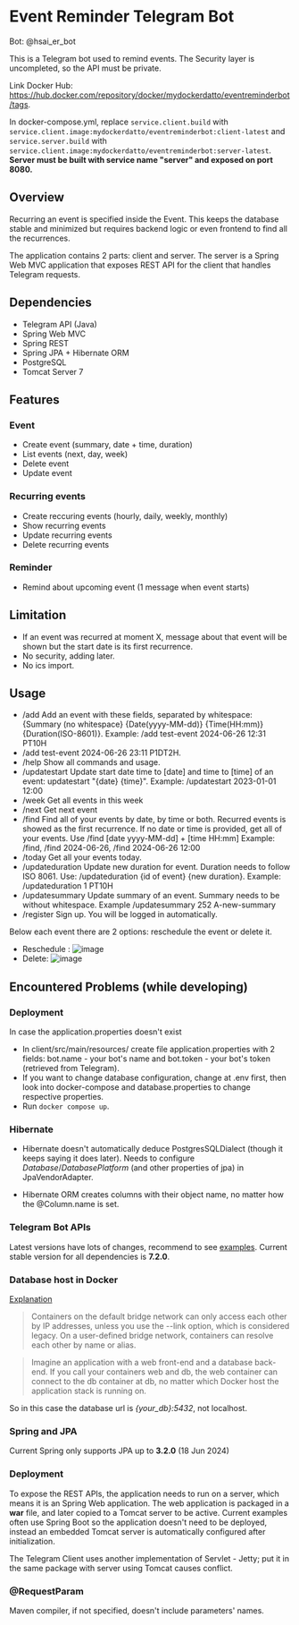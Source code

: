 
# Event Reminder Telegram Bot
Bot: @hsai_er_bot

This is a Telegram bot used to remind events. The Security layer is uncompleted, so the API must be private.

Link Docker Hub: https://hub.docker.com/repository/docker/mydockerdatto/eventreminderbot/tags.

In docker-compose.yml, replace ```service.client.build``` with ```service.client.image:mydockerdatto/eventreminderbot:client-latest``` and ```service.server.build``` with ```service.client.image:mydockerdatto/eventreminderbot:server-latest```. **Server must be built with service name "server" and exposed on port 8080.**

## Overview
Recurring an event is specified inside the Event. This keeps the database stable and minimized but requires backend logic or even frontend to find all the recurrences. 

The application contains 2 parts: client and server. The server is a Spring Web MVC application that exposes REST API for the client that handles Telegram requests.

## Dependencies
- Telegram API (Java)
- Spring Web MVC
- Spring REST 
- Spring JPA + Hibernate ORM
- PostgreSQL
- Tomcat Server 7

## Features
### Event
- Create event (summary, date + time, duration)
- List events (next, day, week)
- Delete event
- Update event
### Recurring events
- Create reccuring events (hourly, daily, weekly, monthly)
- Show recurring events
- Update recurring events
- Delete recurring events
### Reminder
- Remind about upcoming event (1 message when event starts)
  
## Limitation
- If an event was recurred at moment X, message about that event will be shown but the start date is its first recurrence.
- No security, adding later.
- No ics import.
## Usage
- /add Add an event with these fields, separated by whitespace:
  {Summary (no whitespace} {Date(yyyy-MM-dd)} {Time(HH:mm)} {Duration(ISO-8601)}.
  Example: /add test-event 2024-06-26 12:31 PT10H
- /add test-event 2024-06-26 23:11 P1DT2H.
- /help Show all commands and usage.
- /updatestart Update start date time to [date] and time to [time] of an event: updatestart "{date} {time}".
  Example: /updatestart 2023-01-01 12:00
- /week Get all events in this week
- /next Get next event
- /find Find all of your events by date, by time or both. Recurred events is showed as the first recurrence. If no date or time is provided, get all of your events. 
  Use /find [date yyyy-MM-dd] + [time HH:mm] 
  Example: /find, /find 2024-06-26, /find 2024-06-26 12:00
-  /today Get all your events today.
- /updateduration
    Update new duration for event. Duration needs to follow ISO 8061. 
    Use: /updateduration {id of event} {new duration}.
    Example: /updateduration 1 PT10H
- /updatesummary
  Update summary of an event. Summary needs to be without whitespace.
  Example /updatesummary 252 A-new-summary
- /register Sign up. You will be logged in automatically.

Below each event there are 2 options: reschedule the event or delete it. 
- Reschedule :
  ![image](https://github.com/dat-2k2/EventReminderBot/assets/73431073/9320f161-9341-4a1b-af7e-f8db983cde91)
- Delete:
  ![image](https://github.com/dat-2k2/EventReminderBot/assets/73431073/a1182022-6944-406e-9b14-819f102dbb64)

## Encountered Problems (while developing)
### Deployment
In case the application.properties doesn't exist
- In client/src/main/resources/ create file application.properties with 2 fields: bot.name - your bot's name and
  bot.token - your bot's token (retrieved from Telegram).
- If you want to change database configuration, change at .env first, then look into docker-compose and
  database.properties to change respective properties.
- Run ```docker compose up```.
### Hibernate
- Hibernate doesn't automatically deduce PostgresSQLDialect (though it keeps saying it does later). Needs to configure
_Database_/_DatabasePlatform_ (and other properties of jpa) in JpaVendorAdapter.

- Hibernate ORM creates columns with their object name, no matter how the @Column.name is set.
### Telegram Bot APIs

Latest versions have lots of changes, recommend to
see [examples](https://github.com/rubenlagus/TelegramBotsExample/tree/master). Current stable version for all
dependencies is **7.2.0**.

### Database host in Docker

[Explanation](https://docs.docker.com/network/drivers/bridge/#differences-between-user-defined-bridges-and-the-default-bridge)

> Containers on the default bridge network can only access each other by IP addresses, unless you use the --link option,
> which is considered legacy. On a user-defined bridge network, containers can resolve each other by name or alias.

> Imagine an application with a web front-end and a database back-end. If you call your containers web and db, the web
> container can connect to the db container at db, no matter which Docker host the application stack is running on.

So in this case the database url is _{your_db}:5432_, not localhost.

### Spring and JPA

Current Spring only supports JPA up to **3.2.0** (18 Jun 2024)

### Deployment

To expose the REST APIs, the application needs to run on a server, which means it is an Spring Web application. The web
application is packaged in a **war** file, and later copied to a Tomcat server to be active. Current examples often use
Spring Boot so the application doesn't need to be deployed, instead an embedded Tomcat server is automatically
configured after initialization.

The Telegram Client uses another implementation of Servlet - Jetty; put it in the same package with server using Tomcat
causes conflict.

### @RequestParam
Maven compiler, if not specified, doesn't include parameters' names. 



